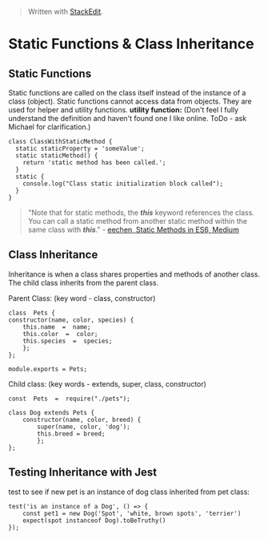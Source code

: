 > Written with [StackEdit](https://stackedit.io/).

# Static Functions & Class Inheritance

## Static Functions

Static functions are called on the class itself instead of the instance of a class (object). Static functions cannot access data from objects. They are used for helper and utility functions. 
**utility function:** (Don't feel I fully understand the definition and haven't found one I like online. ToDo - ask Michael for clarification.)

    class ClassWithStaticMethod {
      static staticProperty = 'someValue';
      static staticMethod() {
        return 'static method has been called.';
      }
      static {  
        console.log("Class static initialization block called");
      }
    }
>"Note that for static methods, the **_this_** keyword references the class. You can call a static method from another static method within the same class with **_this_**." - [eechen, Static Methods in ES6, Medium](https://medium.com/@yyang0903/static-objects-static-methods-in-es6-1c026dbb8bb1)

## Class Inheritance 
Inheritance is when a class shares properties and methods of another class. The child class inherits from the parent class.

Parent Class: (key word - class, constructor)

    class  Pets {
    constructor(name, color, species) {
		this.name  =  name;
		this.color  =  color;
		this.species  =  species;
		};
	};
	
	module.exports = Pets;
	
Child class: (key words - extends, super, class, constructor)

    const  Pets  =  require("./pets");
    
    class Dog extends Pets {
	    constructor(name, color, breed) {
		    super(name, color, 'dog');
		    this.breed = breed;
		    };
	};	     

## Testing Inheritance with Jest 
test to see if new pet is an instance of dog class inherited from pet class:

    test('is an instance of a Dog', () => { 
	    const pet1 = new Dog('Spot', 'white, brown spots', 'terrier')
	    expect(spot instanceof Dog).toBeTruthy() 
    });